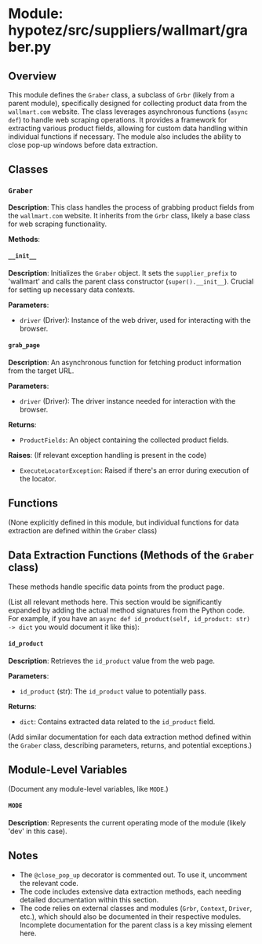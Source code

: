 # Module: hypotez/src/suppliers/wallmart/graber.py

## Overview

This module defines the `Graber` class, a subclass of `Grbr` (likely from a parent module), specifically designed for collecting product data from the `wallmart.com` website.  The class leverages asynchronous functions (`async def`) to handle web scraping operations.  It provides a framework for extracting various product fields, allowing for custom data handling within individual functions if necessary.  The module also includes the ability to close pop-up windows before data extraction.


## Classes

### `Graber`

**Description**: This class handles the process of grabbing product fields from the `wallmart.com` website. It inherits from the `Grbr` class, likely a base class for web scraping functionality.

**Methods**:

#### `__init__`

**Description**: Initializes the `Graber` object.  It sets the `supplier_prefix` to 'wallmart' and calls the parent class constructor (`super().__init__`). Crucial for setting up necessary data contexts.

**Parameters**:

- `driver` (Driver): Instance of the web driver, used for interacting with the browser.

#### `grab_page`

**Description**: An asynchronous function for fetching product information from the target URL.

**Parameters**:

- `driver` (Driver): The driver instance needed for interaction with the browser.

**Returns**:

- `ProductFields`: An object containing the collected product fields.

**Raises**:  (If relevant exception handling is present in the code)
- `ExecuteLocatorException`: Raised if there's an error during execution of the locator.


## Functions

(None explicitly defined in this module, but individual functions for data extraction are defined within the `Graber` class)


## Data Extraction Functions (Methods of the `Graber` class)


These methods handle specific data points from the product page.


(List all relevant methods here.  This section would be significantly expanded by adding the actual method signatures from the Python code.  For example, if you have an `async def id_product(self, id_product: str) -> dict` you would document it like this):


#### `id_product`

**Description**: Retrieves the `id_product` value from the web page.

**Parameters**:

- `id_product` (str): The `id_product` value to potentially pass.

**Returns**:

- `dict`: Contains extracted data related to the `id_product` field.


(Add similar documentation for each data extraction method defined within the `Graber` class, describing parameters, returns, and potential exceptions.)


## Module-Level Variables

(Document any module-level variables, like `MODE`.)

#### `MODE`

**Description**:  Represents the current operating mode of the module (likely 'dev' in this case).


## Notes

- The `@close_pop_up` decorator is commented out.  To use it, uncomment the relevant code.
- The code includes extensive data extraction methods, each needing detailed documentation within this section.
- The code relies on external classes and modules (`Grbr`, `Context`, `Driver`, etc.), which should also be documented in their respective modules.  Incomplete documentation for the parent class is a key missing element here.
